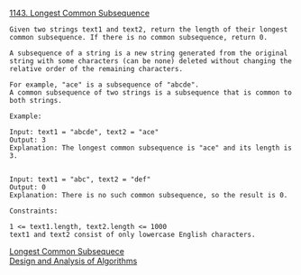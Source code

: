 
[1143. Longest Common Subsequence](https://leetcode.com/problems/longest-common-subsequence/)

```
Given two strings text1 and text2, return the length of their longest common subsequence. If there is no common subsequence, return 0.

A subsequence of a string is a new string generated from the original string with some characters (can be none) deleted without changing the relative order of the remaining characters.

For example, "ace" is a subsequence of "abcde".
A common subsequence of two strings is a subsequence that is common to both strings.
```

```
Example:

Input: text1 = "abcde", text2 = "ace" 
Output: 3  
Explanation: The longest common subsequence is "ace" and its length is 3.


Input: text1 = "abc", text2 = "def"
Output: 0
Explanation: There is no such common subsequence, so the result is 0.
```

```
Constraints:

1 <= text1.length, text2.length <= 1000
text1 and text2 consist of only lowercase English characters.

```


[Longest Common Subsequece](https://www.ics.uci.edu/~eppstein/161/960229.html)<BR/>
[Design and Analysis of Algorithms](https://www.ics.uci.edu/~eppstein/161/)

